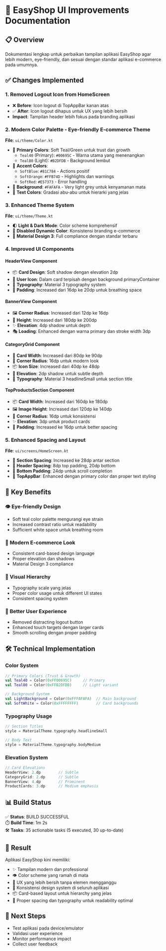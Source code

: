 # 🎨 EasyShop UI Improvements Documentation

## 📋 Overview

Dokumentasi lengkap untuk perbaikan tampilan aplikasi EasyShop agar lebih modern, eye-friendly, dan sesuai dengan standar aplikasi e-commerce pada umumnya.

## ✅ Changes Implemented

### 1. **Removed Logout Icon from HomeScreen**

- ❌ **Before**: Icon logout di TopAppBar kanan atas
- ✅ **After**: Icon logout dihapus untuk UX yang lebih bersih
- **Impact**: Tampilan header lebih fokus pada branding aplikasi

### 2. **Modern Color Palette - Eye-friendly E-commerce Theme**

**File**: `ui/theme/Color.kt`

- 🎨 **Primary Colors**: Soft Teal/Green untuk trust dan growth
  - `Teal40` (Primary): `#00695C` - Warna utama yang menenangkan
  - `Teal80` (Light): `#B2DFDB` - Background lembut
- 🌟 **Accent Colors**:
  - `SoftBlue`: `#81C784` - Actions positif
  - `SoftOrange`: `#FFB74D` - Highlights dan warnings
  - `SoftRed`: `#E57373` - Error handling
- 🎯 **Background**: `#FAFAFA` - Very light grey untuk kenyamanan mata
- 📝 **Text Colors**: Gradasi abu-abu untuk hierarki yang jelas

### 3. **Enhanced Theme System**

**File**: `ui/theme/Theme.kt`

- 🌓 **Light & Dark Mode**: Color scheme komprehensif
- 🎨 **Disabled Dynamic Color**: Konsistensi branding e-commerce
- 🎯 **Material Design 3**: Full compliance dengan standar terbaru

### 4. **Improved UI Components**

#### **HeaderView Component**

- 📦 **Card Design**: Soft shadow dengan elevation 2dp
- 👤 **User Icon**: Dalam card terpisah dengan background primaryContainer
- 📱 **Typography**: Material 3 typography system
- 🎨 **Padding**: Increased dari 16dp ke 20dp untuk breathing space

#### **BannerView Component**

- 🖼️ **Corner Radius**: Increased dari 12dp ke 16dp
- 📏 **Height**: Increased dari 180dp ke 200dp
- ✨ **Elevation**: 4dp shadow untuk depth
- 🎭 **Loading**: Enhanced dengan warna primary dan stroke width 3dp

#### **CategoryGrid Component**

- 📐 **Card Width**: Increased dari 80dp ke 90dp
- 🎨 **Corner Radius**: 16dp untuk modern look
- 📦 **Icon Size**: Increased dari 40dp ke 48dp
- 🌟 **Elevation**: 2dp shadow untuk subtle depth
- 📝 **Typography**: Material 3 headlineSmall untuk section title

#### **TopProductsSection Component**

- 📦 **Card Width**: Increased dari 160dp ke 180dp
- 🖼️ **Image Height**: Increased dari 120dp ke 140dp
- 🎨 **Corner Radius**: 16dp untuk konsistensi
- ✨ **Elevation**: 3dp untuk product cards
- 📏 **Padding**: Increased ke 16dp untuk better spacing

### 5. **Enhanced Spacing and Layout**

**File**: `ui/screens/HomeScreen.kt`

- 📏 **Section Spacing**: Increased ke 28dp antar section
- 🎯 **Header Spacing**: 8dp top padding, 20dp bottom
- 📱 **Bottom Padding**: 24dp untuk scroll completion
- 🎨 **TopAppBar**: Enhanced dengan primary color dan proper text styling

## 🎯 Key Benefits

### 👁️ **Eye-friendly Design**

- Soft teal color palette mengurangi eye strain
- Increased contrast ratio untuk readability
- Sufficient white space untuk breathing room

### 📱 **Modern E-commerce Look**

- Consistent card-based design language
- Proper elevation dan shadows
- Material Design 3 compliance

### 🎨 **Visual Hierarchy**

- Typography scale yang jelas
- Proper color usage untuk different UI states
- Consistent spacing system

### 🔄 **Better User Experience**

- Removed distracting logout button
- Enhanced touch targets dengan larger cards
- Smooth scrolling dengan proper padding

## 🛠️ Technical Implementation

### **Color System**

```kotlin
// Primary Colors (Trust & Growth)
val Teal40 = Color(0xFF00695C)     // Primary
val Teal80 = Color(0xFFB2DFDB)     // Light variant

// Background System
val LightBackground = Color(0xFFFAFAFA)  // Main background
val SoftWhite = Color(0xFFFFFFFF)        // Card backgrounds
```

### **Typography Usage**

```kotlin
// Section Titles
style = MaterialTheme.typography.headlineSmall

// Body Text
style = MaterialTheme.typography.bodyMedium
```

### **Elevation System**

```kotlin
// Card Elevations
HeaderView: 2.dp        // Subtle
CategoryGrid: 2.dp      // Subtle
BannerView: 4.dp        // Prominent
ProductCards: 3.dp      // Medium emphasis
```

## 📊 Build Status

✅ **Status**: BUILD SUCCESSFUL  
⏱️ **Build Time**: 1m 2s  
🛠️ **Tasks**: 35 actionable tasks (5 executed, 30 up-to-date)

## 🎉 Result

Aplikasi EasyShop kini memiliki:

- ✨ Tampilan modern dan professional
- 👁️ Color scheme yang ramah di mata
- 📱 UX yang lebih bersih tanpa elemen mengganggu
- 🎨 Konsistensi design system di seluruh aplikasi
- 📦 Card-based layout untuk hierarchy yang jelas
- 🌟 Proper spacing dan typography untuk readability optimal

## 🔄 Next Steps

- Test aplikasi pada device/emulator
- Validasi user experience
- Monitor performance impact
- Collect user feedback
